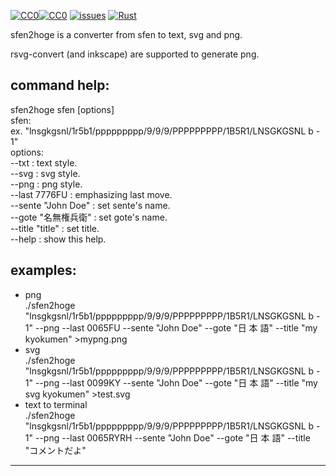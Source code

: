 [![CC0](https://mirrors.creativecommons.org/presskit/icons/cc.svg?ref=chooser-v1)![CC0](https://mirrors.creativecommons.org/presskit/icons/zero.svg?ref=chooser-v1)](ref="http://creativecommons.org/publicdomain/zero/1.0?ref=chooser-v1)
[![issues](https://img.shields.io/github/issues/o-jill/sfen2hoge.svg)](https://github.com/o-jill/sfen2hoge/issues/)
[![Rust](https://github.com/o-jill/sfen2hoge/actions/workflows/rust.yml/badge.svg)](https://github.com/o-jill/sfen2hoge/actions/workflows/rust.yml)

sfen2hoge is a converter from sfen to text, svg and png.  

rsvg-convert (and inkscape) are supported to generate png.

## command help:  
sfen2hoge sfen [options]  
sfen:  
ex.     "lnsgkgsnl/1r5b1/ppppppppp/9/9/9/PPPPPPPPP/1B5R1/LNSGKGSNL b - 1"  
options:  
        --txt  : text style.  
        --svg  : svg style.  
        --png  : png style.  
        --last 7776FU : emphasizing last move.  
        --sente "John Doe" : set sente's name.  
        --gote "名無権兵衛" : set gote's name.  
        --title "title" : set title.  
        --help : show this help.  

## examples:
* png  
./sfen2hoge "lnsgkgsnl/1r5b1/ppppppppp/9/9/9/PPPPPPPPP/1B5R1/LNSGKGSNL b - 1" --png --last 0065FU --sente "John Doe" --gote "日 本 語" --title "my kyokumen" >mypng.png
* svg  
./sfen2hoge "lnsgkgsnl/1r5b1/ppppppppp/9/9/9/PPPPPPPPP/1B5R1/LNSGKGSNL b - 1" --png --last 0099KY --sente "John Doe" --gote "日 本 語" --title "my svg kyokumen" >test.svg
* text to terminal  
./sfen2hoge "lnsgkgsnl/1r5b1/ppppppppp/9/9/9/PPPPPPPPP/1B5R1/LNSGKGSNL b - 1" --png --last 0065RYRH --sente "John Doe" --gote "日 本 語" --title "コメントだよ"

---
